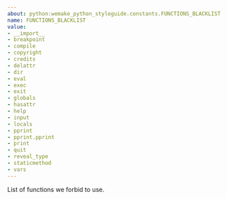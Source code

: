 ```yaml
---
about: python:wemake_python_styleguide.constants.FUNCTIONS_BLACKLIST
name: FUNCTIONS_BLACKLIST
value:
- __import__
- breakpoint
- compile
- copyright
- credits
- delattr
- dir
- eval
- exec
- exit
- globals
- hasattr
- help
- input
- locals
- pprint
- pprint.pprint
- print
- quit
- reveal_type
- staticmethod
- vars
---
```


List of functions we forbid to use.